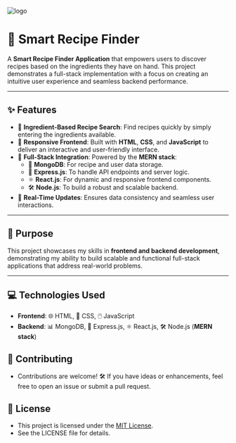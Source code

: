 ![logo](https://github.com/ibfavas/Smart-Recipe-Finder/blob/Images/New%20Project%208%20%5B6725AD2%5D.png?raw=true)


# 🍳 Smart Recipe Finder

A **Smart Recipe Finder Application** that empowers users to discover recipes based on the ingredients they have on hand. This project demonstrates a full-stack implementation with a focus on creating an intuitive user experience and seamless backend performance.

---

## ✨ Features
- 🥕 **Ingredient-Based Recipe Search**: Find recipes quickly by simply entering the ingredients available.
- 🌟 **Responsive Frontend**: Built with **HTML**, **CSS**, and **JavaScript** to deliver an interactive and user-friendly interface.
- 💾 **Full-Stack Integration**: Powered by the **MERN stack**:
  - 📂 **MongoDB**: For recipe and user data storage.
  - 🚀 **Express.js**: To handle API endpoints and server logic.
  - ⚛️ **React.js**: For dynamic and responsive frontend components.
  - 🛠️ **Node.js**: To build a robust and scalable backend.
- 🔄 **Real-Time Updates**: Ensures data consistency and seamless user interactions.

---

## 🎯 Purpose
This project showcases my skills in **frontend and backend development**, demonstrating my ability to build scalable and functional full-stack applications that address real-world problems.

---

## 💻 Technologies Used
- **Frontend**: 🌐 HTML, 🎨 CSS, 🖱️ JavaScript
- **Backend**: 📊 MongoDB, 🚀 Express.js, ⚛️ React.js, 🛠️ Node.js (**MERN stack**)


## 🤝 Contributing
 - Contributions are welcome! 🛠️ If you have ideas or enhancements, feel free to open an issue or submit a pull request.

## 📜 License
- This project is licensed under the [MIT License](https://github.com/ibfavas/Smart-Recipe-Finder/blob/master/LICENSE).
- See the LICENSE file for details.
    
